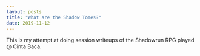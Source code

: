 ```yaml
---
layout: posts
title: "What are the Shadow Tomes?"
date: 2019-11-12
---
```


This is my attempt at doing session writeups of the Shadowrun RPG played @ Cinta Baca.
